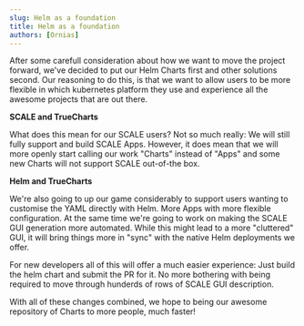 ```yaml
---
slug: Helm as a foundation
title: Helm as a foundation
authors: [Ornias]
---
```

After some carefull consideration about how we want to move the project forward, we've decided to put our Helm Charts first and other solutions second.
Our reasoning to do this, is that we want to allow users to be more flexible in which kubernetes platform they use and experience all the awesome projects that are out there.

**SCALE and TrueCharts**

What does this mean for our SCALE users? Not so much really: We will still fully support and build SCALE Apps.
However, it does mean that we will more openly start calling our work "Charts" instead of "Apps" and some new Charts will not support SCALE out-of-the box.

**Helm and TrueCharts**

We're also going to up our game considerably to support users wanting to customise the YAML directly with Helm. More Apps with more flexible configuration.
At the same time we're going to work on making the SCALE GUI generation more automated. While this might lead to a more "cluttered" GUI, it will bring things more in "sync" with the native Helm deployments we offer.

For new developers all of this will offer a much easier experience: Just build the helm chart and submit the PR for it. No more bothering with being required to move through hunderds of rows of SCALE GUI description.

With all of these changes combined, we hope to being our awesome repository of Charts to more people, much faster!
